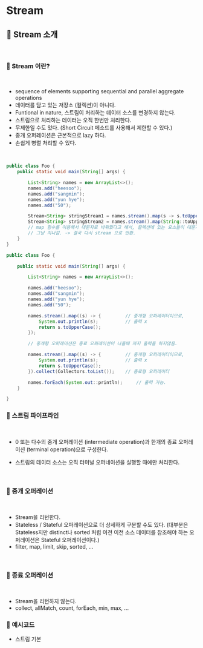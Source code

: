 # Stream




## 🌈 Stream 소개

<br>

### 🐳 Stream 이란?

<br>

* sequence of elements supporting sequential and parallel aggregate operations
* 데이터를 담고 있는 저장소 (컬렉션)이 아니다.
* Funtional in nature, 스트림이 처리하는 데이터 소스를 변경하지 않는다.
* 스트림으로 처리하는 데이터는 오직 한번만 처리한다.
* 무제한일 수도 있다. (Short Circuit 메소드를 사용해서 제한할 수 있다.)
* 중개 오퍼레이션은 근본적으로 lazy 하다.
* 손쉽게 병렬 처리할 수 있다.

<br>

```java
public class Foo {
    public static void main(String[] args) {

        List<String> names = new ArrayList<>();
        names.add("heesoo");
        names.add("sangmin");
        names.add("yun hye");
        names.add("50");

        Stream<String> stringStream1 = names.stream().map(s -> s.toUpperCase());// 람다
        Stream<String> stringStream2 = names.stream().map(String::toUpperCase);// 메서드 레퍼런스
        // map 함수를 이용해서 대문자로 바꿔줬다고 해서, 컬렉션에 있는 요소들이 대문자로 바뀌는 것이 아니다.
        // 그냥 지나감. -> 결국 다시 stream 으로 반환.
    }
}
```

```java
public class Foo {

    public static void main(String[] args) {

        List<String> names = new ArrayList<>();

        names.add("heesoo");
        names.add("sangmin");
        names.add("yun hye");
        names.add("50");

        names.stream().map((s) -> {         // 중개형 오퍼레이터이므로,
            System.out.println(s);          // 출력 x
            return s.toUpperCase();
        });

        // 중개형 오퍼레이션은 종료 오퍼레이션이 나올때 까지 출력을 하지않음.

        names.stream().map((s) -> {         // 중개형 오퍼레이터이므로,
            System.out.println(s);          // 출력 x
            return s.toUpperCase();
        }).collect(Collectors.toList());    // 종료형 오퍼레이터

        names.forEach(System.out::println);     // 출력 가능.
    }

}
```


### 🐳 스트림 파이프라인

<br>

* 0 또는 다수의 중개 오퍼레이션 (intermediate operation)과 한개의 종료 오퍼레이션 (terminal operation)으로 구성한다.

* 스트림의 데이터 소스는 오직 터미널 오퍼네이션을 실행할 때에만 처리한다.

<br>

### 🐳 중개 오퍼레이션

<br>

* Stream을 리턴한다.
* Stateless / Stateful 오퍼레이션으로 더 상세하게 구분할 수도 있다. (대부분은 Stateless지만 distinct나 sorted 처럼 이전 이전 소스 데이터를 참조해야 하는 오퍼레이션은 Stateful 오퍼레이션이다.)
* filter, map, limit, skip, sorted, ...

<Br>

### 🐳 종료 오퍼레이션

<br>

* Stream을 리턴하지 않는다.
* collect, allMatch, count, forEach, min, max, ...


### 🐳 예시코드

* 스트림 기본




